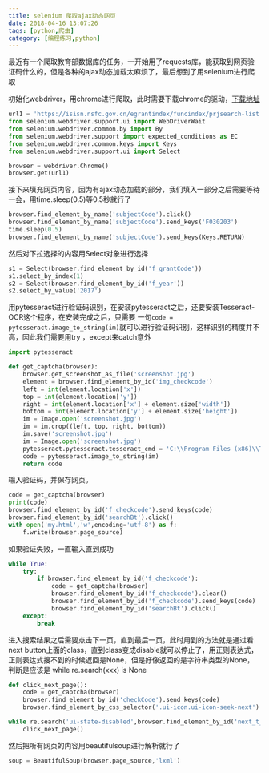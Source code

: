 ```yaml
---
title: selenium 爬取ajax动态网页
date: 2018-04-16 13:07:26
tags: [python,爬虫]
category: [编程练习,python]
---
```


最近有一个爬取教育部数据库的任务，一开始用了requests库，能获取到网页验证码什么的，但是各种的ajax动态加载太麻烦了，最后想到了用selenium进行爬取

初始化webdriver，用chrome进行爬取，此时需要下载chrome的驱动，[下载地址](http://chromedriver.storage.googleapis.com/index.html)

```python
url1 = 'https://isisn.nsfc.gov.cn/egrantindex/funcindex/prjsearch-list'
from selenium.webdriver.support.ui import WebDriverWait
from selenium.webdriver.common.by import By
from selenium.webdriver.support import expected_conditions as EC
from selenium.webdriver.common.keys import Keys
from selenium.webdriver.support.ui import Select

browser = webdriver.Chrome()
browser.get(url1)
```

接下来填充网页内容，因为有ajax动态加载的部分，我们填入一部分之后需要等待一会，用time.sleep(0.5)等0.5秒就行了

```python
browser.find_element_by_name('subjectCode').click()
browser.find_element_by_name('subjectCode').send_keys('F030203')
time.sleep(0.5)
browser.find_element_by_name('subjectCode').send_keys(Keys.RETURN)
```

然后对下拉选择的内容用Select对象进行选择

```python
s1 = Select(browser.find_element_by_id('f_grantCode'))
s1.select_by_index(1)
s2 = Select(browser.find_element_by_id('f_year'))
s2.select_by_value('2017')
```

用pytesseract进行验证码识别，在安装pytesseract之后，还要安装Tesseract-OCR这个程序，在安装完成之后，只需要    一句`code = pytesseract.image_to_string(im)`就可以进行验证码识别，这样识别的精度并不高，因此我们需要用try ，except来catch意外

```python
import pytesseract

def get_captcha(browser):
    browser.get_screenshot_as_file('screenshot.jpg')
    element = browser.find_element_by_id('img_checkcode')
    left = int(element.location['x'])
    top = int(element.location['y'])
    right = int(element.location['x'] + element.size['width'])
    bottom = int(element.location['y'] + element.size['height'])
    im = Image.open('screenshot.jpg')
    im = im.crop((left, top, right, bottom))
    im.save('screenshot.jpg')
    im = Image.open('screenshot.jpg')
    pytesseract.pytesseract.tesseract_cmd = 'C:\\Program Files (x86)\\Tesseract-OCR\\tesseract'
    code = pytesseract.image_to_string(im)
    return code
```

输入验证码，并保存网页。

```python
code = get_captcha(browser)
print(code)
browser.find_element_by_id('f_checkcode').send_keys(code)
browser.find_element_by_id('searchBt').click()
with open('my.html','w',encoding='utf-8') as f:
    f.write(browser.page_source)
```

如果验证失败，一直输入直到成功

```python
while True:
    try:
        if browser.find_element_by_id('f_checkcode'):
            code = get_captcha(browser)
            browser.find_element_by_id('f_checkcode').clear()
            browser.find_element_by_id('f_checkcode').send_keys(code)
            browser.find_element_by_id('searchBt').click()
    except:
        break
```

进入搜索结果之后需要点击下一页，直到最后一页，此时用到的方法就是通过看next button上面的class，直到class变成disable就可以停止了，用正则表达式，正则表达式搜不到的时候返回是None，但是好像返回的是字符串类型的None，判断是应该是 while re.search(xxx) is None

```python
def click_next_page():
    code = get_captcha(browser)
    browser.find_element_by_id('checkCode').send_keys(code)
    browser.find_element_by_css_selector('.ui-icon.ui-icon-seek-next').click()

while re.search('ui-state-disabled',browser.find_element_by_id('next_t_TopBarMnt').get_attribute("class")) is None:
    click_next_page()
```

然后把所有网页的内容用beautifulsoup进行解析就行了 

```python
soup = BeautifulSoup(browser.page_source,'lxml')
```

